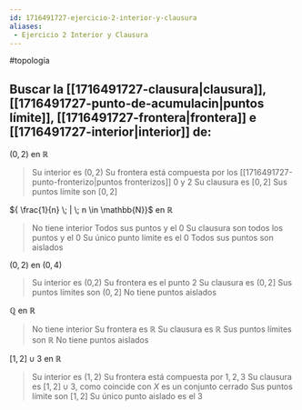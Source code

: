 ```yaml
---
id: 1716491727-ejercicio-2-interior-y-clausura
aliases:
 - Ejercicio 2 Interior y Clausura
---
```


#topología
## Buscar la [[1716491727-clausura|clausura]], [[1716491727-punto-de-acumulacin|puntos límite]], [[1716491727-frontera|frontera]] e [[1716491727-interior|interior]] de:

$(0,2)$ en $\mathbb{R}$

>Su interior es $(0,2)$
>Su frontera está compuesta por los [[1716491727-punto-fronterizo|puntos fronterizos]] 0 y 2
>Su clausura es $[0,2]$
>Sus puntos límite son $[0,2]$

${ \frac{1}{n} \; | \; n \in \mathbb{N}}$ en $\mathbb{R}$

>No tiene interior
>Todos sus puntos y el 0
>Su clausura son todos los puntos y el 0
>Su único punto límite es el 0
>Todos sus puntos son aislados

$(0,2)$ en $(0,4)$

>Su interior es (0,2)
>Su frontera es el punto 2
>Su clausura es $(0,2]$
>Sus puntos límites son $(0,2]$
>No tiene puntos aislados

$\mathbb{Q}$ en $\mathbb{R}$

>No tiene interior
>Su frontera es $\mathbb{R}$
>Su clausura es $\mathbb{R}$
>Sus puntos límites son $\mathbb{R}$
>No tiene puntos aislados

$[1,2] \cup {3}$ en $\mathbb{R}$

>Su interior es $(1,2)$
>Su frontera está compuesta por ${1,2,3}$
>Su clausura es $[1,2] \cup {3}$, como coincide con $X$ es un conjunto cerrado
>Sus puntos límite son $[1,2]$
>Su único punto aislado es el 3